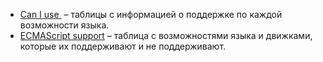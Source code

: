 
- [Can I use ](http://caniuse.com/) – таблицы с информацией о поддержке по каждой возможности языка. 
- [ECMAScript support](https://kangax.github.io/compat-table) – таблица с возможностями языка и движками, которые их поддерживают и не поддерживают.